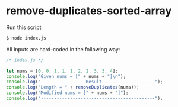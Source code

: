 # remove-duplicates-sorted-array

Run this script

```bash
$ node index.js
```
All inputs are hard-coded in the following way:

```javascript
/* index.js */

let nums = [0, 0, 1, 1, 1, 2, 2, 3, 3, 4];
console.log("Given nums = [" + nums + "]\n");
console.log("-----------------Result--------------------");
console.log("Length = " + removeDuplicates(nums));
console.log("Modified nums = [" + nums + "]");
console.log("-------------------------------------------");

```
